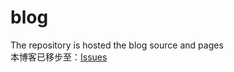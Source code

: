 # blog
The repository is hosted the blog source and pages   
本博客已移步至：[Issues](https://github.com/xiebaochun/blog/issues)
